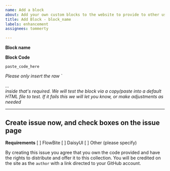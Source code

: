```yaml
---
name: Add a block
about: Add your own custom blocks to the website to provide to other useres
title: Add Block - block_name
labels: enhancement
assignees: tommerty

---
```


**Block name**

**Block Code**
```
paste_code_here
```
*Please only insert the raw `<div> ... </div> inside that's required. We will test the block via a copy/paste into a default HTML file to test. If it fails this we will let you know, or make adjustments as needed*

---
Create issue now, and check boxes on the issue page
---

**Requirements**
 [ ] FlowBite
 [ ] DaisyUI
 [ ] Other (please specify)

By creating this issue you agree that you own the code provided and have the rights to distribute and offer it to this collection. You will be credited on the site as the `author` with a link directed to your GitHub account.
